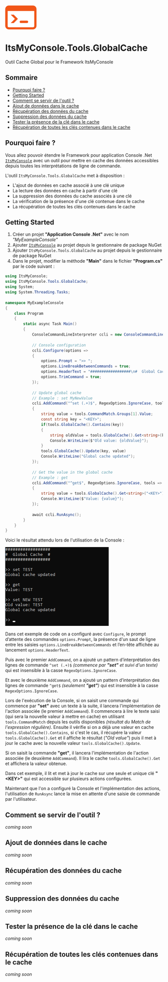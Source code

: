 ![Logo](docs/logo.png)

# ItsMyConsole.Tools.GlobalCache
Outil Cache Global pour le Framework ItsMyConsole

## Sommaire
- [Pourquoi faire ?](#pourquoi-faire-)
- [Getting Started](#getting-started)
- [Comment se servir de l'outil ?](#comment-se-servir-de-loutil-)
- [Ajout de données dans le cache](#ajout-de-données-dans-le-cache)
- [Récupération des données du cache](#récupération-des-données-du-cache)
- [Suppression des données du cache](#suppression-des-données-du-cache)
- [Tester la présence de la clé dans le cache](#tester-la-présence-de-la-clé-dans-le-cache)
- [Récupération de toutes les clés contenues dans le cache](#récupération-de-toutes-les-clés-contenues-dans-le-cache)

## Pourquoi faire ?
Vous allez pouvoir étendre le Framework pour application Console .Net [```ItsMyConsole```](https://github.com/dtarroz/ItsMyConsole) avec un outil pour mettre en cache des données accessibles depuis toutes les interprétations de ligne de commande.

L'outil ```ItsMyConsole.Tools.GlobalCache``` met à disposition :
 - L'ajout de données en cache associé à une clé unique
 - La lecture des données en cache à partir d'une clé
 - La suppression des données du cache associés à une clé
 - La vérification de la présence d'une clé contenue dans le cache
 - La récupération de toutes les clés contenues dans le cache

## Getting Started
1. Créer un projet **"Application Console .Net"** avec le nom *"MyExampleConsole"*
2. Ajouter [```ItsMyConsole```](https://github.com/dtarroz/ItsMyConsole) au projet depuis le gestionnaire de package NuGet
3. Ajouter ```ItsMyConsole.Tools.GlobalCache``` au projet depuis le gestionnaire de package NuGet
4. Dans le projet, modifier la méthode **"Main"** dans le fichier **"Program.cs"** par le code suivant :
```cs
using ItsMyConsole;
using ItsMyConsole.Tools.GlobalCache;
using System;
using System.Threading.Tasks;

namespace MyExampleConsole
{
    class Program
    {
        static async Task Main() 
        {
            ConsoleCommandLineInterpreter ccli = new ConsoleCommandLineInterpreter();

            // Console configuration
            ccli.Configure(options => 
            {
                options.Prompt = ">> ";
                options.LineBreakBetweenCommands = true;
                options.HeaderText = "##################\n#  Global Cache  #\n##################\n";
                options.TrimCommand = true;
            });

            // Update global cache
            // Example : set MyNewValue
            ccli.AddCommand("^set (.+)$", RegexOptions.IgnoreCase, tools => 
            {
                string value = tools.CommandMatch.Groups[1].Value;
                const string key = "<KEY>";
                if(tools.GlobalCache().Contains(key))
                {
                    string oldValue = tools.GlobalCache().Get<string>(key);
                    Console.WriteLine($"Old value: {oldValue}");  
                }
                tools.GlobalCache().Update(key, value)
                Console.WriteLine("Global cache updated");
            });
            
            // Get the value in the global cache 
            // Example : get
            ccli.AddCommand("^get$", RegexOptions.IgnoreCase, tools => 
            {
                string value = tools.GlobalCache().Get<string>("<KEY>");
                Console.WriteLine($"Value: {value}"); 
            });

            await ccli.RunAsync();
        }
    }
}
```

Voici le résultat attendu lors de l'utilisation de la Console :

![MyExampleProject](docs/MyExampleProject.png) 

Dans cet exemple de code on a configuré avec ```Configure```, le prompt d’attente des commandes ```options.Prompt```, la présence d'un saut de ligne entre les saisies ```options.LineBreakBetweenCommands``` et l’en-tête affichée au lancement ```options.HeaderText```. 

Puis avec le premier ```AddCommand```, on a ajouté un pattern d’interprétation des lignes de commande ```^set (.+)$``` *(commence par **"set"** et suivi d'un texte)*  qui est insensible à la casse ```RegexOptions.IgnoreCase```.

Et avec le deuxième ```AddCommand```, on a ajouté un pattern d’interprétation des lignes de commande ```^get$``` *(seulement **"get"**)*  qui est insensible à la casse ```RegexOptions.IgnoreCase```.

Lors de l'exécution de la Console, si on saisit une commande qui commence par **"set"** avec un texte à la suite, il lancera l'implémentation de l'action associée (le premier ```AddCommand```). Il commencera à lire le texte saisi (qui sera la nouvelle valeur à mettre en cache) en utilisant ```tools.CommandMatch``` depuis les outils disponibles *(résultat du Match de l'expression régulière)*. Ensuite il vérifie si on a déjà une valeur en cache ```tools.GlobalCache().Contains```, si c'est le cas, il récupére la valeur ```tools.GlobalCache().Get``` et il affiche le résultat (*"Old value"*) puis il met à jour le cache avec la nouvelle valeur ```tools.GlobalCache().Update```.

Si on saisit la commande **"get"**, il lancera l'implémentation de l'action associée (le deuxième ```AddCommand```). Il lira le cache ```tools.GlobalCache().Get``` et affichera la valeur obtenue.

Dans cet exemple, il lit et met à jour le cache sur une seule et unique clé **"&lt;KEY&gt;"** qui est accessible sur plusieurs actions configurées.

Maintenant que l'on a configuré la Console et l'implémentation des actions, l'utilisation de ```RunAsync``` lance la mise en attente d'une saisie de commande par l'utilisateur.

## Comment se servir de l'outil ?
*coming soon*

## Ajout de données dans le cache
*coming soon*

## Récupération des données du cache
*coming soon*

## Suppression des données du cache
*coming soon*

## Tester la présence de la clé dans le cache
*coming soon*

## Récupération de toutes les clés contenues dans le cache
*coming soon*
